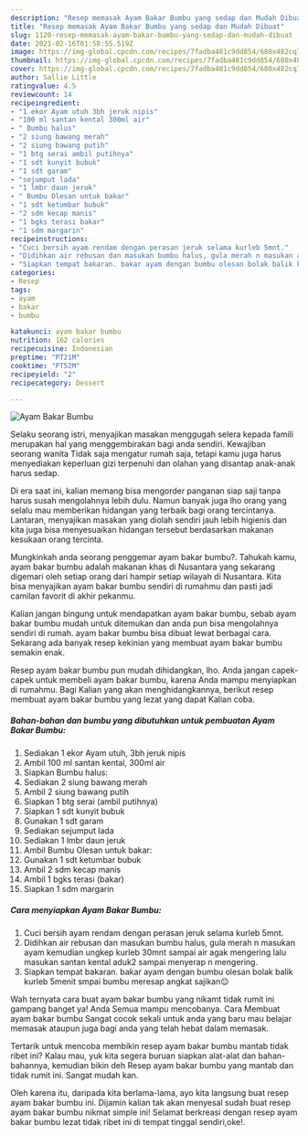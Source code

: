 ```yaml
---
description: "Resep memasak Ayam Bakar Bumbu yang sedap dan Mudah Dibuat"
title: "Resep memasak Ayam Bakar Bumbu yang sedap dan Mudah Dibuat"
slug: 1120-resep-memasak-ayam-bakar-bumbu-yang-sedap-dan-mudah-dibuat
date: 2021-02-16T01:58:55.519Z
image: https://img-global.cpcdn.com/recipes/7fadba481c9dd854/680x482cq70/ayam-bakar-bumbu-foto-resep-utama.jpg
thumbnail: https://img-global.cpcdn.com/recipes/7fadba481c9dd854/680x482cq70/ayam-bakar-bumbu-foto-resep-utama.jpg
cover: https://img-global.cpcdn.com/recipes/7fadba481c9dd854/680x482cq70/ayam-bakar-bumbu-foto-resep-utama.jpg
author: Sallie Little
ratingvalue: 4.5
reviewcount: 14
recipeingredient:
- "1 ekor Ayam utuh 3bh jeruk nipis"
- "100 ml santan kental 300ml air"
- " Bumbu halus"
- "2 siung bawang merah"
- "2 siung bawang putih"
- "1 btg serai ambil putihnya"
- "1 sdt kunyit bubuk"
- "1 sdt garam"
- "sejumput lada"
- "1 lmbr daun jeruk"
- " Bumbu Olesan untuk bakar"
- "1 sdt ketumbar bubuk"
- "2 sdm kecap manis"
- "1 bgks terasi bakar"
- "1 sdm margarin"
recipeinstructions:
- "Cuci bersih ayam rendam dengan perasan jeruk selama kurleb 5mnt."
- "Didihkan air rebusan dan masukan bumbu halus, gula merah n masukan ayam kemudian ungkep kurleb 30mnt sampai air agak mengering lalu masukan santan kental aduk2 sampai menyerap n mengering."
- "Siapkan tempat bakaran. bakar ayam dengan bumbu olesan bolak balik kurleb 5menit smpai bumbu meresap angkat sajikan😉"
categories:
- Resep
tags:
- ayam
- bakar
- bumbu

katakunci: ayam bakar bumbu 
nutrition: 162 calories
recipecuisine: Indonesian
preptime: "PT21M"
cooktime: "PT52M"
recipeyield: "2"
recipecategory: Dessert

---
```



![Ayam Bakar Bumbu](https://img-global.cpcdn.com/recipes/7fadba481c9dd854/680x482cq70/ayam-bakar-bumbu-foto-resep-utama.jpg)

Selaku seorang istri, menyajikan masakan menggugah selera kepada famili merupakan hal yang menggembirakan bagi anda sendiri. Kewajiban seorang  wanita Tidak saja mengatur rumah saja, tetapi kamu juga harus menyediakan keperluan gizi terpenuhi dan olahan yang disantap anak-anak harus sedap.

Di era  saat ini, kalian memang bisa mengorder panganan siap saji tanpa harus susah mengolahnya lebih dulu. Namun banyak juga lho orang yang selalu mau memberikan hidangan yang terbaik bagi orang tercintanya. Lantaran, menyajikan masakan yang diolah sendiri jauh lebih higienis dan kita juga bisa menyesuaikan hidangan tersebut berdasarkan makanan kesukaan orang tercinta. 



Mungkinkah anda seorang penggemar ayam bakar bumbu?. Tahukah kamu, ayam bakar bumbu adalah makanan khas di Nusantara yang sekarang digemari oleh setiap orang dari hampir setiap wilayah di Nusantara. Kita bisa menyajikan ayam bakar bumbu sendiri di rumahmu dan pasti jadi camilan favorit di akhir pekanmu.

Kalian jangan bingung untuk mendapatkan ayam bakar bumbu, sebab ayam bakar bumbu mudah untuk ditemukan dan anda pun bisa mengolahnya sendiri di rumah. ayam bakar bumbu bisa dibuat lewat berbagai cara. Sekarang ada banyak resep kekinian yang membuat ayam bakar bumbu semakin enak.

Resep ayam bakar bumbu pun mudah dihidangkan, lho. Anda jangan capek-capek untuk membeli ayam bakar bumbu, karena Anda mampu menyiapkan di rumahmu. Bagi Kalian yang akan menghidangkannya, berikut resep membuat ayam bakar bumbu yang lezat yang dapat Kalian coba.

<!--inarticleads1-->

##### Bahan-bahan dan bumbu yang dibutuhkan untuk pembuatan Ayam Bakar Bumbu:

1. Sediakan 1 ekor Ayam utuh, 3bh jeruk nipis
1. Ambil 100 ml santan kental, 300ml air
1. Siapkan  Bumbu halus:
1. Sediakan 2 siung bawang merah
1. Ambil 2 siung bawang putih
1. Siapkan 1 btg serai (ambil putihnya)
1. Siapkan 1 sdt kunyit bubuk
1. Gunakan 1 sdt garam
1. Sediakan sejumput lada
1. Sediakan 1 lmbr daun jeruk
1. Ambil  Bumbu Olesan untuk bakar:
1. Gunakan 1 sdt ketumbar bubuk
1. Ambil 2 sdm kecap manis
1. Ambil 1 bgks terasi (bakar)
1. Siapkan 1 sdm margarin




<!--inarticleads2-->

##### Cara menyiapkan Ayam Bakar Bumbu:

1. Cuci bersih ayam rendam dengan perasan jeruk selama kurleb 5mnt.
1. Didihkan air rebusan dan masukan bumbu halus, gula merah n masukan ayam kemudian ungkep kurleb 30mnt sampai air agak mengering lalu masukan santan kental aduk2 sampai menyerap n mengering.
1. Siapkan tempat bakaran. bakar ayam dengan bumbu olesan bolak balik kurleb 5menit smpai bumbu meresap angkat sajikan😉




Wah ternyata cara buat ayam bakar bumbu yang nikamt tidak rumit ini gampang banget ya! Anda Semua mampu mencobanya. Cara Membuat ayam bakar bumbu Sangat cocok sekali untuk anda yang baru mau belajar memasak ataupun juga bagi anda yang telah hebat dalam memasak.

Tertarik untuk mencoba membikin resep ayam bakar bumbu mantab tidak ribet ini? Kalau mau, yuk kita segera buruan siapkan alat-alat dan bahan-bahannya, kemudian bikin deh Resep ayam bakar bumbu yang mantab dan tidak rumit ini. Sangat mudah kan. 

Oleh karena itu, daripada kita berlama-lama, ayo kita langsung buat resep ayam bakar bumbu ini. Dijamin kalian tak akan menyesal sudah buat resep ayam bakar bumbu nikmat simple ini! Selamat berkreasi dengan resep ayam bakar bumbu lezat tidak ribet ini di tempat tinggal sendiri,oke!.

